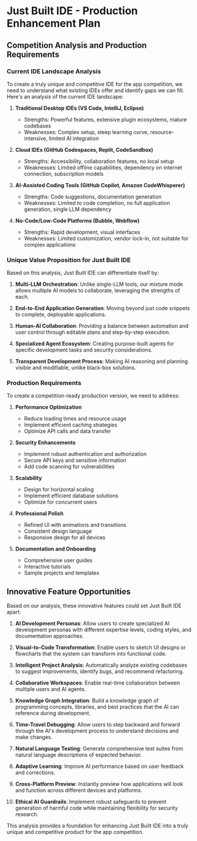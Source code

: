 # Just Built IDE - Production Enhancement Plan

## Competition Analysis and Production Requirements

### Current IDE Landscape Analysis

To create a truly unique and competitive IDE for the app competition, we need to understand what existing IDEs offer and identify gaps we can fill. Here's an analysis of the current IDE landscape:

1. **Traditional Desktop IDEs (VS Code, IntelliJ, Eclipse)**
   - Strengths: Powerful features, extensive plugin ecosystems, mature codebases
   - Weaknesses: Complex setup, steep learning curve, resource-intensive, limited AI integration

2. **Cloud IDEs (GitHub Codespaces, Replit, CodeSandbox)**
   - Strengths: Accessibility, collaboration features, no local setup
   - Weaknesses: Limited offline capabilities, dependency on internet connection, subscription models

3. **AI-Assisted Coding Tools (GitHub Copilot, Amazon CodeWhisperer)**
   - Strengths: Code suggestions, documentation generation
   - Weaknesses: Limited to code completion, no full application generation, single LLM dependency

4. **No-Code/Low-Code Platforms (Bubble, Webflow)**
   - Strengths: Rapid development, visual interfaces
   - Weaknesses: Limited customization, vendor lock-in, not suitable for complex applications

### Unique Value Proposition for Just Built IDE

Based on this analysis, Just Built IDE can differentiate itself by:

1. **Multi-LLM Orchestration**: Unlike single-LLM tools, our mixture mode allows multiple AI models to collaborate, leveraging the strengths of each.

2. **End-to-End Application Generation**: Moving beyond just code snippets to complete, deployable applications.

3. **Human-AI Collaboration**: Providing a balance between automation and user control through editable plans and step-by-step execution.

4. **Specialized Agent Ecosystem**: Creating purpose-built agents for specific development tasks and security considerations.

5. **Transparent Development Process**: Making AI reasoning and planning visible and modifiable, unlike black-box solutions.

### Production Requirements

To create a competition-ready production version, we need to address:

1. **Performance Optimization**
   - Reduce loading times and resource usage
   - Implement efficient caching strategies
   - Optimize API calls and data transfer

2. **Security Enhancements**
   - Implement robust authentication and authorization
   - Secure API keys and sensitive information
   - Add code scanning for vulnerabilities

3. **Scalability**
   - Design for horizontal scaling
   - Implement efficient database solutions
   - Optimize for concurrent users

4. **Professional Polish**
   - Refined UI with animations and transitions
   - Consistent design language
   - Responsive design for all devices

5. **Documentation and Onboarding**
   - Comprehensive user guides
   - Interactive tutorials
   - Sample projects and templates

## Innovative Feature Opportunities

Based on our analysis, these innovative features could set Just Built IDE apart:

1. **AI Development Personas**: Allow users to create specialized AI development personas with different expertise levels, coding styles, and documentation approaches.

2. **Visual-to-Code Transformation**: Enable users to sketch UI designs or flowcharts that the system can transform into functional code.

3. **Intelligent Project Analysis**: Automatically analyze existing codebases to suggest improvements, identify bugs, and recommend refactoring.

4. **Collaborative Workspaces**: Enable real-time collaboration between multiple users and AI agents.

5. **Knowledge Graph Integration**: Build a knowledge graph of programming concepts, libraries, and best practices that the AI can reference during development.

6. **Time-Travel Debugging**: Allow users to step backward and forward through the AI's development process to understand decisions and make changes.

7. **Natural Language Testing**: Generate comprehensive test suites from natural language descriptions of expected behavior.

8. **Adaptive Learning**: Improve AI performance based on user feedback and corrections.

9. **Cross-Platform Preview**: Instantly preview how applications will look and function across different devices and platforms.

10. **Ethical AI Guardrails**: Implement robust safeguards to prevent generation of harmful code while maintaining flexibility for security research.

This analysis provides a foundation for enhancing Just Built IDE into a truly unique and competitive product for the app competition.
